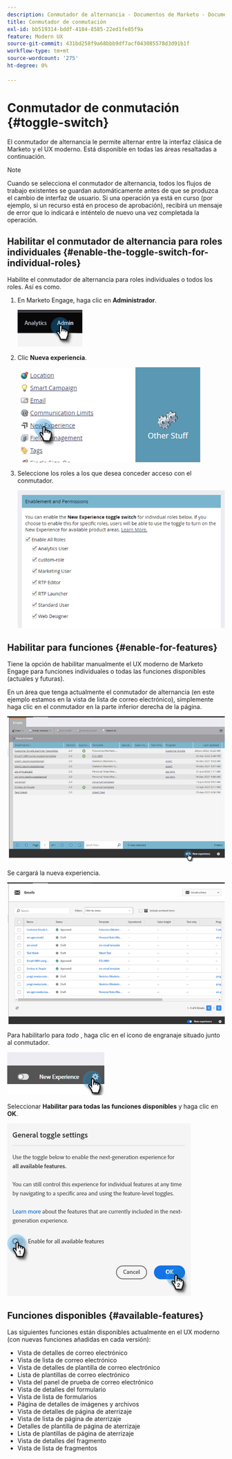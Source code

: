 ```yaml
---
description: Conmutador de alternancia - Documentos de Marketo - Documentación del producto
title: Conmutador de conmutación
exl-id: bb519314-bddf-4184-8585-22ed1fe85f9a
feature: Modern UX
source-git-commit: 431bd258f9a68bbb9df7acf043085578d3d91b1f
workflow-type: tm+mt
source-wordcount: '275'
ht-degree: 0%

---
```


# Conmutador de conmutación {#toggle-switch}

El conmutador de alternancia le permite alternar entre la interfaz clásica de Marketo y el UX moderno. Está disponible en todas las áreas resaltadas a continuación.

>[!NOTE]
>
>Cuando se selecciona el conmutador de alternancia, todos los flujos de trabajo existentes se guardan automáticamente antes de que se produzca el cambio de interfaz de usuario. Si una operación ya está en curso (por ejemplo, si un recurso está en proceso de aprobación), recibirá un mensaje de error que lo indicará e inténtelo de nuevo una vez completada la operación.

## Habilitar el conmutador de alternancia para roles individuales {#enable-the-toggle-switch-for-individual-roles}

Habilite el conmutador de alternancia para roles individuales o todos los roles. Así es como.

1. En Marketo Engage, haga clic en **Administrador**.

   ![](assets/toggle-switch-1.png)

1. Clic **Nueva experiencia**.

   ![](assets/toggle-switch-2.png)

1. Seleccione los roles a los que desea conceder acceso con el conmutador.

   ![](assets/toggle-switch-3.png)

## Habilitar para funciones {#enable-for-features}

Tiene la opción de habilitar manualmente el UX moderno de Marketo Engage para funciones individuales o todas las funciones disponibles (actuales y futuras).

En un área que tenga actualmente el conmutador de alternancia (en este ejemplo estamos en la vista de lista de correo electrónico), simplemente haga clic en el conmutador en la parte inferior derecha de la página.

![](assets/toggle-switch-4.png)

Se cargará la nueva experiencia.

![](assets/toggle-switch-5.png)

Para habilitarlo para _todo_ , haga clic en el icono de engranaje situado junto al conmutador.

![](assets/toggle-switch-6.png)

Seleccionar **Habilitar para todas las funciones disponibles** y haga clic en **OK**.

![](assets/toggle-switch-7.png)

## Funciones disponibles {#available-features}

Las siguientes funciones están disponibles actualmente en el UX moderno (con nuevas funciones añadidas en cada versión):

* Vista de detalles de correo electrónico
* Vista de lista de correo electrónico
* Vista de detalles de plantilla de correo electrónico
* Lista de plantillas de correo electrónico
* Vista del panel de prueba de correo electrónico
* Vista de detalles del formulario
* Vista de lista de formularios
* Página de detalles de imágenes y archivos
* Vista de detalles de página de aterrizaje
* Vista de lista de página de aterrizaje
* Detalles de plantilla de página de aterrizaje
* Lista de plantillas de página de aterrizaje
* Vista de detalles del fragmento
* Vista de lista de fragmentos



